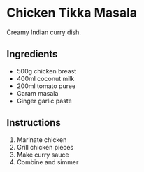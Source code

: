 # Chicken Tikka Masala

Creamy Indian curry dish.

## Ingredients
- 500g chicken breast
- 400ml coconut milk
- 200ml tomato puree
- Garam masala
- Ginger garlic paste

## Instructions
1. Marinate chicken
2. Grill chicken pieces
3. Make curry sauce
4. Combine and simmer